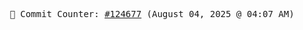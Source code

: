 <p align="center">
    <samp>
        📮 Commit Counter: <a href="https://github.com/Javascript-void0/Javascript-void0/commits/main">#124677</a> (August 04, 2025 @ 04:07 AM)
    </samp>
</p>